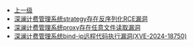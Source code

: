 * [上一级](docs/wy876_poc/)
* [深澜计费管理系统strategy存在反序列化RCE漏洞](docs/wy876_poc/%E6%B7%B1%E6%BE%9C%E8%AE%A1%E8%B4%B9%E7%AE%A1%E7%90%86%E7%B3%BB%E7%BB%9F/%E6%B7%B1%E6%BE%9C%E8%AE%A1%E8%B4%B9%E7%AE%A1%E7%90%86%E7%B3%BB%E7%BB%9Fstrategy%E5%AD%98%E5%9C%A8%E5%8F%8D%E5%BA%8F%E5%88%97%E5%8C%96RCE%E6%BC%8F%E6%B4%9E.md)
* [深澜计费管理系统proxy存在任意文件读取漏洞](docs/wy876_poc/%E6%B7%B1%E6%BE%9C%E8%AE%A1%E8%B4%B9%E7%AE%A1%E7%90%86%E7%B3%BB%E7%BB%9F/%E6%B7%B1%E6%BE%9C%E8%AE%A1%E8%B4%B9%E7%AE%A1%E7%90%86%E7%B3%BB%E7%BB%9Fproxy%E5%AD%98%E5%9C%A8%E4%BB%BB%E6%84%8F%E6%96%87%E4%BB%B6%E8%AF%BB%E5%8F%96%E6%BC%8F%E6%B4%9E.md)
* [深澜计费管理系统bind-ip远程代码执行漏洞(XVE-2024-18750)](docs/wy876_poc/%E6%B7%B1%E6%BE%9C%E8%AE%A1%E8%B4%B9%E7%AE%A1%E7%90%86%E7%B3%BB%E7%BB%9F/%E6%B7%B1%E6%BE%9C%E8%AE%A1%E8%B4%B9%E7%AE%A1%E7%90%86%E7%B3%BB%E7%BB%9Fbind-ip%E8%BF%9C%E7%A8%8B%E4%BB%A3%E7%A0%81%E6%89%A7%E8%A1%8C%E6%BC%8F%E6%B4%9E%28XVE-2024-18750%29.md)

